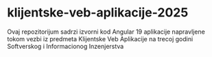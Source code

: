 # klijentske-veb-aplikacije-2025
Ovaj repozitorijum sadrzi izvorni kod Angular 19 aplikacije napravljene tokom vezbi iz predmeta Klijentske Veb Aplikacije na trecoj godini Softverskog i Informacionog Inzenjerstva

